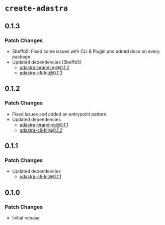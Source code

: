# `create-adastra`

## 0.1.3

### Patch Changes

- 5beffb5: Fixed some issues with CLI & Plugin and added docs on every package.
- Updated dependencies [5beffb5]
  - adastra-branding@0.1.2
  - adastra-cli-kit@0.1.3

## 0.1.2

### Patch Changes

- Fixed issues and added an entrypoint pattern
- Updated dependencies
  - adastra-branding@0.1.1
  - adastra-cli-kit@0.1.2

## 0.1.1

### Patch Changes

- Updated dependencies
  - adastra-cli-kit@0.1.1

## 0.1.0

### Patch Changes

- Initial release
